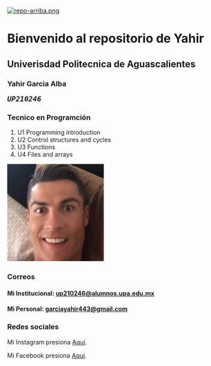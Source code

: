 [![repo-arriba.png](https://i.postimg.cc/WbgK5kG9/repo-arriba.png)](https://postimg.cc/KRcJz4sL)

# Bienvenido al repositorio de Yahir

## Univerisdad Politecnica de Aguascalientes 

### Yahir Garcia Alba <pre><em>UP210246</em>

### Tecnico en Programción 

<ol>
  <li>U1 Programming introduction</li>
  <li>U2 Control structures and cycles</li>
  <li>U3 Functions</li>
  <li>U4 Files and arrays</li>
</ol>


![Descripción de la imagen](/imagenes/images.jpeg)

### Correos 

#### Mi Institucional: up210246@alumnos.upa.edu.mx 

#### Mi Personal: garciayahir443@gmail.com


### Redes sociales 


Mi Instagram presiona [Aquí](https://www.instagram.com/yahir_alba_/). </p>
Mi Facebook presiona [Aquí](https://www.facebook.com/yahir.garciaalba/).

